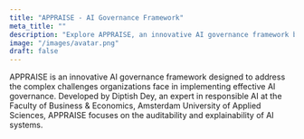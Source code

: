```yaml
---
title: "APPRAISE - AI Governance Framework"
meta_title: ""
description: "Explore APPRAISE, an innovative AI governance framework by Diptish Dey. Learn how APPRAISE addresses the challenges in implementing effective AI governance, emphasizing auditability and explainability of AI systems for transparency and accountability."
image: "/images/avatar.png"
draft: false
---
```


APPRAISE is an innovative AI governance framework designed to address the complex challenges organizations face in implementing effective AI governance. Developed by Diptish Dey, an expert in responsible AI at the Faculty of Business & Economics, Amsterdam University of Applied Sciences, APPRAISE focuses on the auditability and explainability of AI systems.


